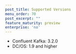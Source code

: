 ```yaml
---
post_title: Supported Versions
menu_order: 70
post_excerpt: ""
feature_maturity: preview
enterprise: 'no'
---
```


- Confluent Kafka: 3.2.0
- DC/OS: 1.9 and higher
